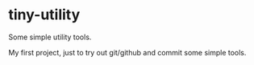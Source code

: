 tiny-utility
============

Some simple utility tools.

My first project, just to try out git/github and commit some simple tools.
